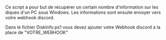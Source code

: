 
Ce script a pour but de récupérer un certain nombre d'information sur les diques d'un PC sous Windows. Les informations sont ensuite envoyer vers votre webhook discord.

Dans le fichier DiskInfo.ps1 vous devez ajouter votre Webhook discord a la place de "VOTRE_WEBHOOK"
